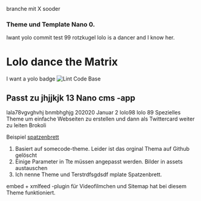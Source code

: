 branche mit X sooder

### Theme und Template Nano 0.
Iwant yolo
commit test 99 rotzkugel
lolo is a dancer and I know her.
# Lolo dance the Matrix
I want a yolo badge
![Lint Code Base](https://github.com/dewomser/test-git/workflows/Lint%20Code%20Base/badge.svg?event=push)


## Passt zu jhjjkjk 13 Nano cms -app 
lala78vgvghvhj bnmbhghjg 202020 Januar 2 lolo98 lolo 89
Spezielles Theme um einfache Webseiten zu erstellen  und dann als Twittercard weiter zu leiten Brokoli

Beispiel [spatzenbrett](https://spatzenbrett.untergang.de)

1. Basiert auf somecode-theme. Leider ist das orginal Thema auf Github gelöscht
2. Einige Parameter in Tte müssen angepasst werden. Bilder in assets austauschen
3. Ich nenne Theme und Terstrdfsgdsdf mplate Spatzenbrett.

embed + xmlfeed -plugin für Videofilmchen und Sitemap hat bei diesem Theme funktioniert.
